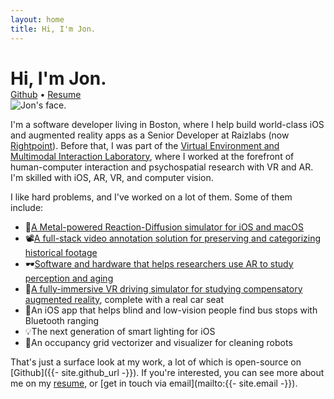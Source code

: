 ```yaml
---
layout: home
title: Hi, I'm Jon.
---
```


<style>
.emoji-bullet::before {
    top: unset !important;
    background-color: unset !important;
}

.emoji-bullet-pizza::before {
    content: "🍕" !important;
}

.emoji-bullet-film-reel::before {
    content: "📽️" !important;
}

.emoji-bullet-sunglasses::before {
    content: "🕶️" !important;
}

.emoji-bullet-car::before {
    content: "🚙" !important;
}

.emoji-bullet-signpost::before {
    content: "🚏" !important;
}

.emoji-bullet-light-bulb::before {
    content: "💡" !important;
}

.emoji-bullet-robot::before {
    content: "🤖" !important;
}
</style>

<div class="flex flex-row" style="margin-bottom: 0.8888889em;">
    <div class="flex flex-col">
        <h1 class="" style="margin-bottom: 0;">Hi, I'm Jon.</h1>
        <span>
        <a href="{{- site.github_url -}}">Github</a>   •   <a href="{{- '/resume' | relative_url -}}">Resume</a>
        </span>
    </div>
    <div class="ml-4">
        <img class="h-16 md:h-12 lg:h-20" style="width:auto;margin-top:0;margin-bottom:0;" data-src="/assets/images/posterized_compressed.png" alt="Jon's face.">
        <!-- {% lazy_image /assets/images/posterized_compressed.png %} -->
    </div>
</div>

I'm a software developer living in Boston, where I help build world-class iOS and augmented reality apps as a Senior Developer at Raizlabs (now [Rightpoint](https://www.rightpoint.com/)). Before that, I was part of the [Virtual Environment and Multimodal Interaction Laboratory](https://umaine.edu/vemi/), where I worked at the forefront of human-computer interaction and psychospatial research with VR and AR. I'm skilled with iOS, AR, VR, and computer vision.

<p class="no-bottom-margin">
I like hard problems, and I've worked on a lot of them. Some of them include:
</p>
<ul>
<li class="emoji-bullet emoji-bullet-pizza"><a href="/apps/liquid-math">A Metal-powered Reaction-Diffusion simulator for iOS and macOS</a></li>
<li class="emoji-bullet emoji-bullet-film-reel"><a href="https://github.com/colejd/waldorf">A full-stack video annotation solution for preserving and categorizing historical footage</a></li>
<li class="emoji-bullet emoji-bullet-sunglasses"><a href="https://github.com/colejd/kino">Software and hardware that helps researchers use AR to study perception and aging</a></li>
<li class="emoji-bullet emoji-bullet-car"><a href="https://cugr.umaine.edu/wp-content/uploads/sites/146/2013/04/2013_CUGR-ShowcaseAbstracts1.pdf">A fully-immersive VR driving simulator for studying compensatory augmented reality</a>, complete with a real car seat</li>
<li class="emoji-bullet emoji-bullet-signpost">An iOS app that helps blind and low-vision people find bus stops with Bluetooth ranging</li>
<li class="emoji-bullet emoji-bullet-light-bulb">The next generation of smart lighting for iOS</li>
<li class="emoji-bullet emoji-bullet-robot">An occupancy grid vectorizer and visualizer for cleaning robots</li>
</ul>

That's just a surface look at my work, a lot of which is open-source on [Github]({{- site.github_url -}}). If you're interested, you can see more about me on my [resume](/resume), or [get in touch via email](mailto:{{- site.email -}}).